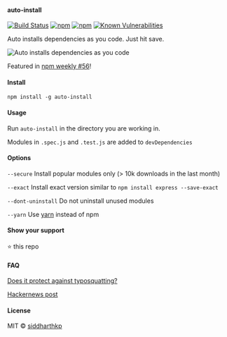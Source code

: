 #### auto-install

[![Build
Status](https://api.travis-ci.org/siddharthkp/auto-install.svg?branch=master)](https://travis-ci.org/siddharthkp/auto-install)
[![npm](https://img.shields.io/npm/v/auto-install.svg?maxAge=3600)](https://www.npmjs.com/package/auto-install)
[![npm](https://img.shields.io/npm/dt/auto-install.svg?maxAge=3600)](https://www.npmjs.com/package/auto-install)
[![Known Vulnerabilities](https://snyk.io/test/npm/auto-install/badge.svg)](https://snyk.io/test/npm/auto-install)

Auto installs dependencies as you code. Just hit save.

![Auto installs dependencies as you code](https://raw.githubusercontent.com/siddharthkp/auto-install/master/demo.gif)

Featured in [npm weekly #56](http://us9.campaign-archive2.com/?u=077dfd41302a71310cef619e5&id=9e020606f1)!

#### Install

`npm install -g auto-install`

#### Usage

Run `auto-install` in the directory you are working in.

Modules in `.spec.js` and `.test.js` are added to `devDependencies`

#### Options

`--secure`  Install popular modules only (> 10k downloads in the last month)

`--exact`   Install exact version similar to `npm install express --save-exact`

`--dont-uninstall`   Do not uninstall unused modules

`--yarn`    Use [yarn](https://yarnpkg.com) instead of npm

#### Show your support

:star: this repo

#### FAQ

[Does it protect against typosquatting?](https://github.com/siddharthkp/auto-install/issues/6)

[Hackernews post](https://news.ycombinator.com/item?id=12248997)

#### License

MIT © [siddharthkp](https://github.com/siddharthkp)
